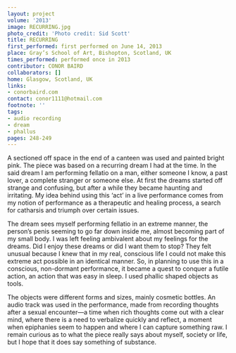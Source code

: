 ```yaml
---
layout: project
volume: '2013'
image: RECURRING.jpg
photo_credit: 'Photo credit: Sid Scott'
title: RECURRING
first_performed: first performed on June 14, 2013
place: Gray’s School of Art, Bishopton, Scotland, UK
times_performed: performed once in 2013
contributor: CONOR BAIRD
collaborators: []
home: Glasgow, Scotland, UK
links:
- conorbaird.com
contact: conor1111@hotmail.com
footnote: ''
tags:
- audio recording
- dream
- phallus
pages: 248-249
---
```


A sectioned off space in the end of a canteen was used and painted bright pink. The piece was based on a recurring dream I had at the time. In the said dream I am performing fellatio on a man, either someone I know, a past lover, a complete stranger or someone else. At first the dreams started off strange and confusing, but after a while they became haunting and irritating. My idea behind using this ‘act’ in a live performance comes from my notion of performance as a therapeutic and healing process, a search for catharsis and triumph over certain issues.

The dream sees myself performing fellatio in an extreme manner, the person’s penis seeming to go far down inside me, almost becoming part of my small body. I was left feeling ambivalent about my feelings for the dreams. Did I enjoy these dreams or did I want them to stop? They felt unusual because I knew that in my real, conscious life I could not make this extreme act possible in an identical manner. So, in planning to use this in a conscious, non-dormant performance, it became a quest to conquer a futile action, an action that was easy in sleep. I used phallic shaped objects as tools.

The objects were different forms and sizes, mainly cosmetic bottles. An audio track was used in the performance, made from recording thoughts after a sexual encounter—a time when rich thoughts come out with a clear mind, where there is a need to verbalize quickly and reflect, a moment when epiphanies seem to happen and where I can capture something raw. I remain curious as to what the piece really says about myself, society or life, but I hope that it does say something of substance.
